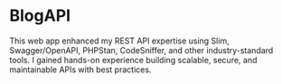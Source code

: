 # BlogAPI
This web app enhanced my REST API expertise using Slim, Swagger/OpenAPI, PHPStan, CodeSniffer, and other industry-standard tools. I gained hands-on experience building scalable, secure, and maintainable APIs with best practices.
